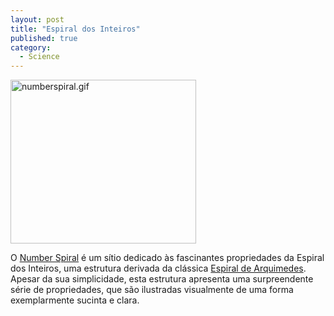 ```yaml
---
layout: post
title: "Espiral dos Inteiros"
published: true
category:
  - Science
---
```

<a href="http://www.numberspiral.com/"><img alt="numberspiral.gif" src="http://olifante.blogs.com/covil/images/numberspiral.gif" width="297" height="262" border="0" /></a><br/><p>O <a href="http://www.numberspiral.com/">Number Spiral</a> é um sítio dedicado às fascinantes propriedades da Espiral dos Inteiros, uma estrutura derivada da clássica <a href="http://mathworld.wolfram.com/ArchimedesSpiral.html">Espiral de Arquimedes</a>. Apesar da sua simplicidade, esta estrutura apresenta uma surpreendente série de propriedades, que são ilustradas visualmente de uma forma exemplarmente sucinta e clara.</p>

